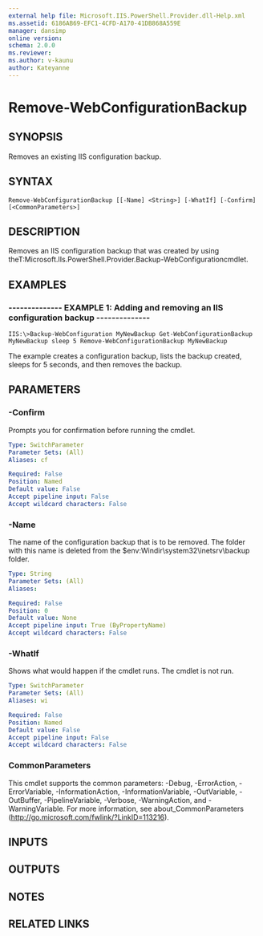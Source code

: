 ```yaml
---
external help file: Microsoft.IIS.PowerShell.Provider.dll-Help.xml
ms.assetid: 6186AB69-EFC1-4CFD-A170-41DB868A559E
manager: dansimp
online version: 
schema: 2.0.0
ms.reviewer:
ms.author: v-kaunu
author: Kateyanne
---
```


# Remove-WebConfigurationBackup

## SYNOPSIS
Removes an existing IIS configuration backup.

## SYNTAX

```
Remove-WebConfigurationBackup [[-Name] <String>] [-WhatIf] [-Confirm] [<CommonParameters>]
```

## DESCRIPTION
Removes an IIS configuration backup that was created by using theT:Microsoft.IIs.PowerShell.Provider.Backup-WebConfigurationcmdlet.

## EXAMPLES

### -------------- EXAMPLE 1: Adding and removing an IIS configuration backup --------------
```
IIS:\>Backup-WebConfiguration MyNewBackup Get-WebConfigurationBackup MyNewBackup sleep 5 Remove-WebConfigurationBackup MyNewBackup
```

The example creates a configuration backup, lists the backup created, sleeps for 5 seconds, and then removes the backup.

## PARAMETERS

### -Confirm
Prompts you for confirmation before running the cmdlet.

```yaml
Type: SwitchParameter
Parameter Sets: (All)
Aliases: cf

Required: False
Position: Named
Default value: False
Accept pipeline input: False
Accept wildcard characters: False
```

### -Name
The name of the configuration backup that is to be removed.
The folder with this name is deleted from the $env:Windir\system32\inetsrv\backup folder.

```yaml
Type: String
Parameter Sets: (All)
Aliases: 

Required: False
Position: 0
Default value: None
Accept pipeline input: True (ByPropertyName)
Accept wildcard characters: False
```

### -WhatIf
Shows what would happen if the cmdlet runs.
The cmdlet is not run.

```yaml
Type: SwitchParameter
Parameter Sets: (All)
Aliases: wi

Required: False
Position: Named
Default value: False
Accept pipeline input: False
Accept wildcard characters: False
```

### CommonParameters
This cmdlet supports the common parameters: -Debug, -ErrorAction, -ErrorVariable, -InformationAction, -InformationVariable, -OutVariable, -OutBuffer, -PipelineVariable, -Verbose, -WarningAction, and -WarningVariable. For more information, see about_CommonParameters (http://go.microsoft.com/fwlink/?LinkID=113216).

## INPUTS

## OUTPUTS

## NOTES

## RELATED LINKS

